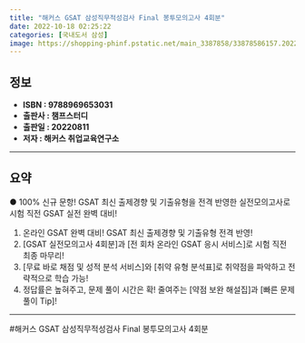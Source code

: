 ```yaml
---
title: "해커스 GSAT 삼성직무적성검사 Final 봉투모의고사 4회분"
date: 2022-10-18 02:25:22
categories: [국내도서 삼성]
image: https://shopping-phinf.pstatic.net/main_3387858/33878586157.20220812094007.jpg
---
```


## **정보**

- **ISBN : 9788969653031**
- **출판사 : 챔프스터디**
- **출판일 : 20220811**
- **저자 : 해커스 취업교육연구소**

------



## **요약**

● 100% 신규 문항!
GSAT 최신 출제경향 및 기출유형을 전격 반영한 실전모의고사로 시험 직전 GSAT 실전 완벽 대비!

1. 온라인 GSAT 완벽 대비! GSAT 최신 출제경향 및 기출유형 전격 반영!
2. [GSAT 실전모의고사 4회분]과 [전 회차 온라인 GSAT 응시 서비스]로 시험 직전 최종 마무리!
3. [무료 바로 채점 및 성적 분석 서비스]와 [취약 유형 분석표]로 취약점을 파악하고 전략적으로 학습 가능!
4. 정답률은 높혀주고, 문제 풀이 시간은 확! 줄여주는 [약점 보완 해설집]과 [빠른 문제 풀이 Tip]!

------

#해커스 GSAT 삼성직무적성검사 Final 봉투모의고사 4회분


